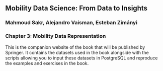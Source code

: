 ## Mobility Data Science: From Data to Insights
### Mahmoud Sakr, Alejandro Vaisman, Esteban Zimányi

### Chapter 3: Mobility Data Representation

This is the companion website of the book that will be published by Springer.
It contains the datasets used in the book alongside with the scripts
allowing you to input these datasets in PostgreSQL and reproduce the
examples and exercises in the book.

